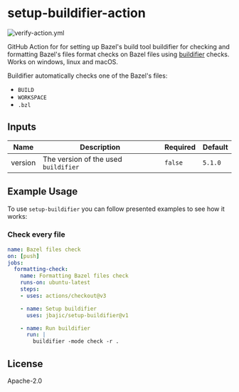 # setup-buildifier-action

![verify-action.yml](https://github.com/jbajic/setup-buildifier-action/actions/workflows/verify-action.yml/badge.svg?event=schedule)

GitHub Action for for setting up Bazel's build tool buildifier for checking and
formatting Bazel's files format checks on Bazel files using [buildifier](https://github.com/bazelbuild/buildtools)
checks. Works on windows, linux and macOS.

Buildifier automatically checks one of the Bazel's files:
 - `BUILD`
 - `WORKSPACE`
 - `.bzl`

## Inputs


| Name  | Description | Required | Default |
| --- | --- | --- | --- |
| version  | The version of the used `buildifier` | `false`| `5.1.0` |

## Example Usage

To use `setup-buildifier` you can follow presented examples to see how it works:

### Check every file
```yml
name: Bazel files check
on: [push]
jobs:
  formatting-check:
    name: Formatting Bazel files check
    runs-on: ubuntu-latest
    steps:
    - uses: actions/checkout@v3

    - name: Setup buildifier
      uses: jbajic/setup-buildifier@v1

    - name: Run buildifier
      run: |
        buildifier -mode check -r .
```

## License

Apache-2.0
